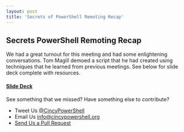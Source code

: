 ```yaml
---
layout: post
title: 'Secrets of PowerShell Remoting Recap'
---
```


## Secrets PowerShell Remoting Recap

We had a great turnout for this meeting and had some enlightening conversations. 
Tom Magill demoed a script that he had created using techniques that he learned from previous meetings.
See below for slide deck complete with resources. 

#### [Slide Deck](presentations/2017-02/index.html)

See something that we missed? Have something else to contribute?
- Tweet Us [@CincyPowerShell](https://www.twitter.com/cincypowershell)
- Email Us [info@cincypowershell.org](mailto:info@cincypowershell.org)
- [Send Us a Pull Request](https://github.com/CincyPowerShell/CincyPowerShell.github.io)